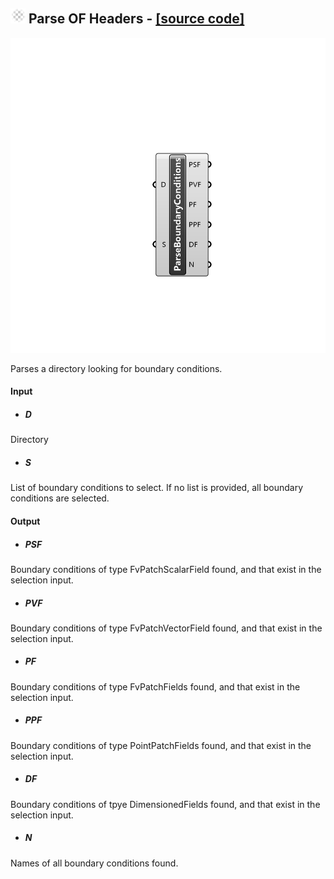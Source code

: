 ## ![](../../Images/Icons/Parse_OF_Headers.png) Parse OF Headers - [[source code]](https://github.com/Eddy3D-Dev/Eddy3D/tree/dev/Parse%20OF%20Headers.cs)

![](../../Images/Components/Parse_OF_Headers.png)

Parses a directory looking for boundary conditions.

#### Input
* ##### D 
Directory
* ##### S 
List of boundary conditions to select. If no list is provided, all boundary conditions are selected.

#### Output
* ##### PSF
Boundary conditions of type FvPatchScalarField found, and that exist in the selection input.
* ##### PVF
Boundary conditions of type FvPatchVectorField found, and that exist in the selection input.
* ##### PF
Boundary conditions of type FvPatchFields found, and that exist in the selection input.
* ##### PPF
Boundary conditions of type PointPatchFields found, and that exist in the selection input.
* ##### DF
Boundary conditions of tpye DimensionedFields found, and that exist in the selection input.
* ##### N
Names of all boundary conditions found.